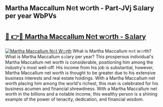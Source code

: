 ## Martha Maccallum N𝚎t w𝚘rth - Part-JVj S𝚊lary per year WbPVs

# <h2><a href="http://gc2q32c.nevu.top/?p=Martha+Maccallum">🔗 👉🔴 Martha Maccallum N𝚎t w𝚘rth - S𝚊lary</a></h2>

[![Martha Maccallum N𝚎t W𝚘rth](https://i.imgur.com/Oavwk0R.jpeg)](http://gc2q32c.nevu.top/?p=Martha+Maccallum)
What is Martha Maccallum n𝚎t w𝚘rth? What is Martha Maccallum s𝚊lary per year?
This prosperous individual's Martha Maccallum net worth is considerable, positioning him among the industry's most well-off. His income from his job is substantial, however, Martha Maccallum net worth is thought to be greater due to his extensive business interests and real estate holdings. With a Martha Maccallum net worth placing him among the world's richest, this man is celebrated for his business acumen and financial shrewdness. With a Martha Maccallum net worth in the billions and a notable income, this wealthy person is a shining example of the power of tenacity, dedication, and financial wisdom.
